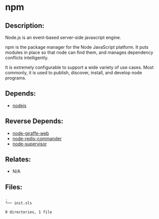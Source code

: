 # npm

## Description:

Node.js is an event-based server-side javascript engine.

npm is the package manager for the Node JavaScript platform.  It puts modules in place so that node can find them, and manages dependency conflicts intelligently.

It is extremely configurable to support a wide variety of use cases. Most commonly, it is used to publish, discover, install, and develop node programs.

## Depends:

  -  [nodejs](/salt/nodejs)

## Reverse Depends:

  -  [node-giraffe-web](/salt/node-giraffe-web)
  -  [node-redis-commander](/salt/node-redis-commander)
  -  [node-supervisor](/salt/node-supervisor)

## Relates:

  -  N/A

## Files:

```bash
.
└── init.sls

0 directories, 1 file
```
